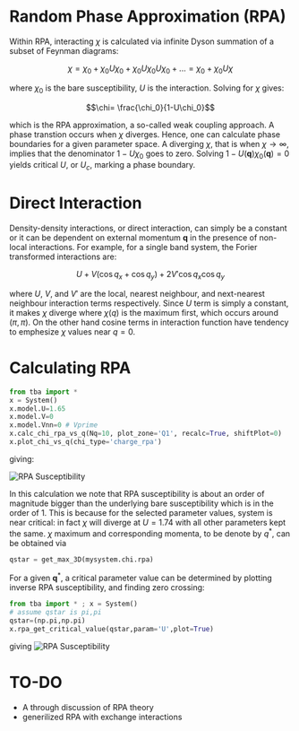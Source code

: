 # Random Phase Approximation (RPA)

Within RPA, interacting $\chi$ is calculated via infinite Dyson summation of a subset of Feynman diagrams:
```math
\chi = \chi_0 + \chi_0 U \chi_0 + \chi_0 U \chi_0 U \chi_0 + ... = \chi_0 + \chi_0 U \chi
```
where $\chi_0$ is the bare susceptibility, $U$ is the interaction.
Solving for $\chi$ gives:
```math
\chi= \frac{\chi_0}{1-U\chi_0}
```
which is the RPA approximation, a so-called weak coupling approach. A phase transtion occurs when $\chi$ diverges.
Hence, one can calculate phase boundaries for a given parameter space.
A diverging $\chi$, that is when $\chi \rightarrow \infty$, implies that the denominator $1-U\chi_0$ goes to zero.
Solving $1-U(\mathbf q) \chi_0(\mathbf q) = 0$ yields critical $U$, or $U_c$, marking a phase boundary.

# Direct Interaction

Density-density interactions, or direct interaction, can simply be a constant or it can be dependent on external momentum $\mathbf q$ in the presence of non-local interactions.
For example, for a single band system, the Forier transformed interactions are:
```math
U + V ( \cos q_x + \cos q_y ) + 2 V' \cos q_x \cos q_y
```
where $U$, $V$, and $V'$ are the local, nearest neighbour, and next-nearest neighbour interaction terms respectively.
Since $U$ term is simply a constant, it makes $\chi$ diverge where $\chi(q)$ is the maximum first, which occurs around $(\pi,\pi)$.
On the other hand cosine terms in interaction function have tendency to emphesize $\chi$ values near $q=0$.

# Calculating RPA

```python
from tba import *
x = System()
x.model.U=1.65
x.model.V=0
x.model.Vnn=0 # Vprime
x.calc_chi_rpa_vs_q(Nq=10, plot_zone='Q1', recalc=True, shiftPlot=0)
x.plot_chi_vs_q(chi_type='charge_rpa')
```
giving:

![RPA Susceptibility](/images/tetra/cuprate_single_band_susceptibility_rpa.png)

In this calculation we note that RPA susceptibility is about an order of magnitude bigger than the underlying bare susceptibility which is in the order of 1.
This is because for the selected parameter values, system is near critical: in fact $\chi$ will diverge at $U=1.74$ with all other parameters kept the same.
$\chi$ maximum and corresponding momenta, to be denote by $q^*$, can be obtained via
```python
qstar = get_max_3D(mysystem.chi.rpa)
```
For a given $\mathbf q^*$, a critical parameter value can be determined by plotting inverse RPA susceptibility, and finding zero crossing:
```python
from tba import * ; x = System()
# assume qstar is pi,pi
qstar=(np.pi,np.pi)
x.rpa_get_critical_value(qstar,param='U',plot=True)
```
giving
![RPA Susceptibility](/images/rpa_find_critical_value.png)

# TO-DO

- A through discussion of RPA theory
- generilized RPA with exchange interactions
